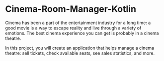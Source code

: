# Cinema-Room-Manager-Kotlin

Cinema has been a part of the entertainment industry for a long time: a good movie is a way to escape reality and live through a variety of emotions. 
The best cinema experience you can get is probably in a cinema theatre. 

In this project, you will create an application that helps manage a cinema theatre: sell tickets, check available seats, see sales statistics, and more.

